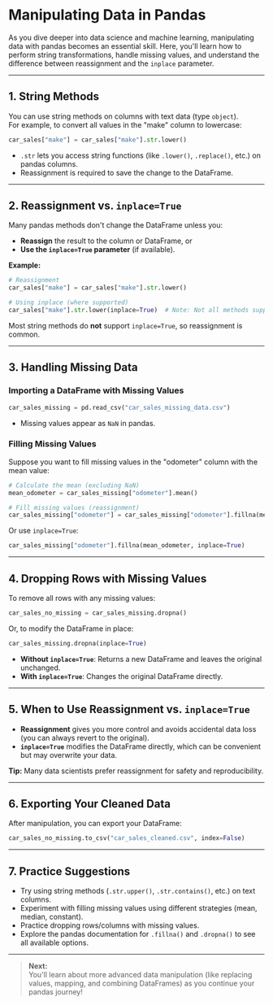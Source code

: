# Manipulating Data in Pandas

As you dive deeper into data science and machine learning, manipulating data with pandas becomes an essential skill. Here, you'll learn how to perform string transformations, handle missing values, and understand the difference between reassignment and the `inplace` parameter.

---

## 1. String Methods

You can use string methods on columns with text data (type `object`).  
For example, to convert all values in the "make" column to lowercase:

```python
car_sales["make"] = car_sales["make"].str.lower()
```

- `.str` lets you access string functions (like `.lower()`, `.replace()`, etc.) on pandas columns.
- Reassignment is required to save the change to the DataFrame.

---

## 2. Reassignment vs. `inplace=True`

Many pandas methods don't change the DataFrame unless you:

- **Reassign** the result to the column or DataFrame, or
- **Use the `inplace=True` parameter** (if available).

**Example:**

```python
# Reassignment
car_sales["make"] = car_sales["make"].str.lower()

# Using inplace (where supported)
car_sales["make"].str.lower(inplace=True)  # Note: Not all methods support inplace!
```

Most string methods do **not** support `inplace=True`, so reassignment is common.

---

## 3. Handling Missing Data

### **Importing a DataFrame with Missing Values**

```python
car_sales_missing = pd.read_csv("car_sales_missing_data.csv")
```

- Missing values appear as `NaN` in pandas.

### **Filling Missing Values**

Suppose you want to fill missing values in the "odometer" column with the mean value:

```python
# Calculate the mean (excluding NaN)
mean_odometer = car_sales_missing["odometer"].mean()

# Fill missing values (reassignment)
car_sales_missing["odometer"] = car_sales_missing["odometer"].fillna(mean_odometer)
```

Or use `inplace=True`:

```python
car_sales_missing["odometer"].fillna(mean_odometer, inplace=True)
```

---

## 4. Dropping Rows with Missing Values

To remove all rows with any missing values:

```python
car_sales_no_missing = car_sales_missing.dropna()
```

Or, to modify the DataFrame in place:

```python
car_sales_missing.dropna(inplace=True)
```

- **Without `inplace=True`**: Returns a new DataFrame and leaves the original unchanged.
- **With `inplace=True`**: Changes the original DataFrame directly.

---

## 5. When to Use Reassignment vs. `inplace=True`

- **Reassignment** gives you more control and avoids accidental data loss (you can always revert to the original).
- **`inplace=True`** modifies the DataFrame directly, which can be convenient but may overwrite your data.

**Tip:** Many data scientists prefer reassignment for safety and reproducibility.

---

## 6. Exporting Your Cleaned Data

After manipulation, you can export your DataFrame:

```python
car_sales_no_missing.to_csv("car_sales_cleaned.csv", index=False)
```

---

## 7. Practice Suggestions

- Try using string methods (`.str.upper()`, `.str.contains()`, etc.) on text columns.
- Experiment with filling missing values using different strategies (mean, median, constant).
- Practice dropping rows/columns with missing values.
- Explore the pandas documentation for `.fillna()` and `.dropna()` to see all available options.

---

> **Next:**  
> You'll learn about more advanced data manipulation (like replacing values, mapping, and combining DataFrames) as you continue your pandas journey!